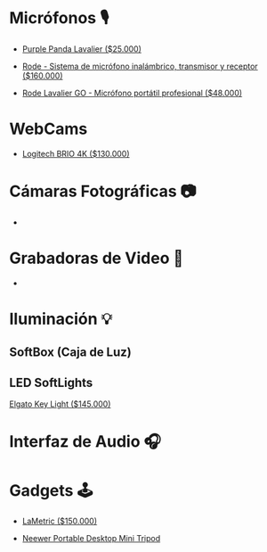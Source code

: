# Micrófonos 🎙

+ [Purple Panda Lavalier ($25.000)](https://www.amazon.com/Purple-Panda-Lavalier-Lapel-Microphone/dp/B01MSKI46R)

+ [Rode - Sistema de micrófono inalámbrico, transmisor y receptor ($160.000)](https://www.amazon.com/-/es/Rode-micr%C3%B3fono-inal%C3%A1mbrico-transmisor-receptor/dp/B07QGGBNMN)

+ [Rode Lavalier GO - Micrófono portátil profesional ($48.000)](https://www.amazon.com/-/es/Rode-Lavalier-GO-Micr%C3%B3fono-profesional/dp/B07WM65GTF)

# WebCams 

+ [Logitech BRIO 4K ($130.000)](https://www.spdigital.cl/products/view/58773)

# Cámaras Fotográficas 📷

+

# Grabadoras de Video 🎥

+

# Iluminación 💡

## SoftBox (Caja de Luz)

## LED SoftLights


[Elgato Key Light ($145.000)](https://www.amazon.com/Elgato-L%C3%A1mpara-profesional-estudio-l%C3%BAmenes/dp/B07L755X9G/)


# Interfaz de Audio 🎧

# Gadgets 🕹

+ [LaMetric ($150.000)](https://www.amazon.com/-/es/Reloj-tiempo-WiFi-Smart-Lametric/dp/B01IVTVK3W)

+ [Neewer Portable Desktop Mini Tripod](https://www.amazon.com/Neewer-Port%C3%A1til-Cent%C3%ADmetros-Videoc%C3%A1mara-kilogramos/dp/B07FKDH3BC)